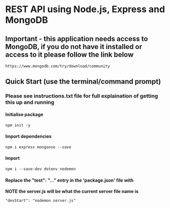# REST API using Node.js, Express and MongoDB

## Important - this application needs access to MongoDB, if you do not have it installed or access to it please follow the link below
```
https://www.mongodb.com/try/download/community
```
## Quick Start (use the terminal/command prompt)
### Please see instructions.txt file for full explaination of getting this up and running
#### Initialise package 
```
npm init -y
```
#### Import dependencies 
```
npm i express mongoose --save
```
#### Import 
```
npm i --save-dev dotenv nodemon
```
#### Replace the "test": "..." entry in the 'package.json' file with 
**NOTE the server.js will be what the current server file name is**
```
"devStart": "nodemon server.js"
```

